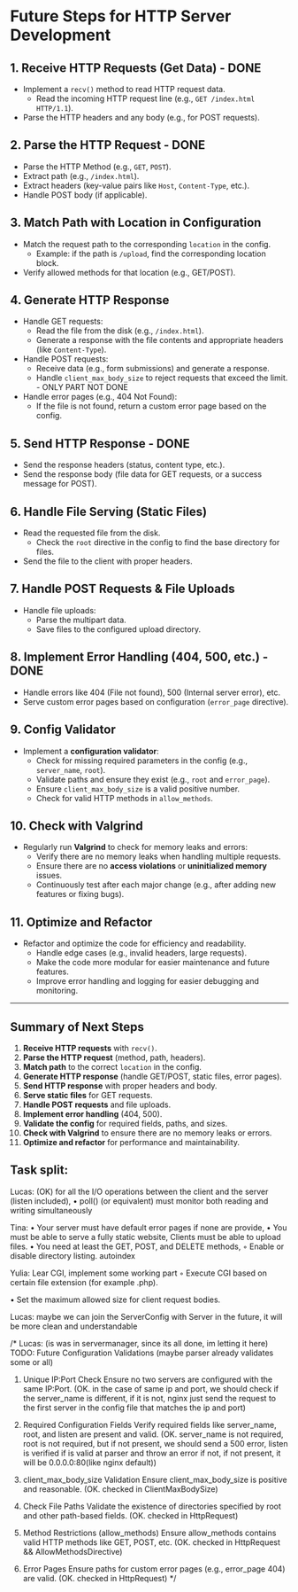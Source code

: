 # Future Steps for HTTP Server Development

## 1. **Receive HTTP Requests (Get Data)** - DONE
- Implement a `recv()` method to read HTTP request data.
  - Read the incoming HTTP request line (e.g., `GET /index.html HTTP/1.1`).
- Parse the HTTP headers and any body (e.g., for POST requests).

## 2. **Parse the HTTP Request** - DONE
- Parse the HTTP Method (e.g., `GET`, `POST`).
- Extract path (e.g., `/index.html`).
- Extract headers (key-value pairs like `Host`, `Content-Type`, etc.).
- Handle POST body (if applicable).

## 3. **Match Path with Location in Configuration**
- Match the request path to the corresponding `location` in the config.
    - Example: if the path is `/upload`, find the corresponding location block.
- Verify allowed methods for that location (e.g., GET/POST).

## 4. **Generate HTTP Response**
- Handle GET requests:
    - Read the file from the disk (e.g., `/index.html`).
    - Generate a response with the file contents and appropriate headers (like `Content-Type`).
- Handle POST requests:
    - Receive data (e.g., form submissions) and generate a response.
    - Handle `client_max_body_size` to reject requests that exceed the limit. - ONLY PART NOT DONE
- Handle error pages (e.g., 404 Not Found):
    - If the file is not found, return a custom error page based on the config.

## 5. **Send HTTP Response** - DONE
- Send the response headers (status, content type, etc.).
- Send the response body (file data for GET requests, or a success message for POST).

## 6. **Handle File Serving (Static Files)**
- Read the requested file from the disk.
    - Check the `root` directive in the config to find the base directory for files.
- Send the file to the client with proper headers.

## 7. **Handle POST Requests & File Uploads**
- Handle file uploads:
    - Parse the multipart data.
    - Save files to the configured upload directory.

## 8. **Implement Error Handling (404, 500, etc.)** - DONE
- Handle errors like 404 (File not found), 500 (Internal server error), etc.
- Serve custom error pages based on configuration (`error_page` directive).

## 9. **Config Validator**
- Implement a **configuration validator**:
    - Check for missing required parameters in the config (e.g., `server_name`, `root`).
    - Validate paths and ensure they exist (e.g., `root` and `error_page`).
    - Ensure `client_max_body_size` is a valid positive number.
    - Check for valid HTTP methods in `allow_methods`.

## 10. **Check with Valgrind**
- Regularly run **Valgrind** to check for memory leaks and errors:
    - Verify there are no memory leaks when handling multiple requests.
    - Ensure there are no **access violations** or **uninitialized memory** issues.
    - Continuously test after each major change (e.g., after adding new features or fixing bugs).

## 11. **Optimize and Refactor**
- Refactor and optimize the code for efficiency and readability.
    - Handle edge cases (e.g., invalid headers, large requests).
    - Make the code more modular for easier maintenance and future features.
    - Improve error handling and logging for easier debugging and monitoring.

---

## **Summary of Next Steps**
1. **Receive HTTP requests** with `recv()`.
2. **Parse the HTTP request** (method, path, headers).
3. **Match path** to the correct `location` in the config.
4. **Generate HTTP response** (handle GET/POST, static files, error pages).
5. **Send HTTP response** with proper headers and body.
6. **Serve static files** for GET requests.
7. **Handle POST requests** and file uploads.
8. **Implement error handling** (404, 500).
9. **Validate the config** for required fields, paths, and sizes.
10. **Check with Valgrind** to ensure there are no memory leaks or errors.
11. **Optimize and refactor** for performance and maintainability.

## Task split:
Lucas:
(OK) for all the I/O operations between the client and the server (listen included), • poll() (or equivalent) must monitor both reading and writing simultaneously

Tina:
• Your server must have default error pages if none are provide, • You must be able to serve a fully static website, Clients must be able to upload files.
• You need at least the GET, POST, and DELETE methods, ◦ Enable or disable directory listing. autoindex

Yulia:
Lear CGI, implement some working part
◦ Execute CGI based on certain file extension (for example .php).


• Set the maximum allowed size for client request bodies.


Lucas: maybe we can join the ServerConfig with Server in the future, it will be more clean and understandable

/*
Lucas: (is was in servermanager, since its all done, im letting it here)
TODO: Future Configuration Validations (maybe parser already validates some or all)

1. Unique IP:Port Check
Ensure no two servers are configured with the same IP:Port.
(OK. in the case of same ip and port, we should check if the server_name is different,
if it is not, nginx just send the request to the first server in the config file that matches the ip and port)

2. Required Configuration Fields
Verify required fields like server_name, root, and listen are present and valid.
(OK. server_name is not required, root is not required, but if not present, we should send a 500 error,
listen is verified if is valid at parser and throw an error if not, if not present, it will be 0.0.0.0:80(like nginx default))

3. client_max_body_size Validation
Ensure client_max_body_size is positive and reasonable.
(OK. checked in ClientMaxBodySize)

4. Check File Paths
Validate the existence of directories specified by root and other path-based fields.
(OK. checked in HttpRequest)

5. Method Restrictions (allow_methods)
Ensure allow_methods contains valid HTTP methods like GET, POST, etc.
(OK. checked in HttpRequest && AllowMethodsDirective)

6. Error Pages
Ensure paths for custom error pages (e.g., error_page 404) are valid.
(OK. checked in HttpRequest)
*/